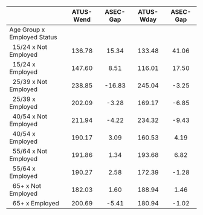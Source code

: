 
|                      |    ATUS-Wend |     ASEC-Gap |    ATUS-Wday |     ASEC-Gap |
| -------------------- | :----------: | :----------: | :----------: | :----------: |
| Age Group x Employed Status |              |              |              |              |
| &nbsp;&nbsp;15/24 x Not Employed |       136.78 |        15.34 |       133.48 |        41.06 |
| &nbsp;&nbsp;15/24 x Employed |       147.60 |         8.51 |       116.01 |        17.50 |
| &nbsp;&nbsp;25/39 x Not Employed |       238.85 |       -16.83 |       245.04 |        -3.25 |
| &nbsp;&nbsp;25/39 x Employed |       202.09 |        -3.28 |       169.17 |        -6.85 |
| &nbsp;&nbsp;40/54 x Not Employed |       211.94 |        -4.22 |       234.32 |        -9.43 |
| &nbsp;&nbsp;40/54 x Employed |       190.17 |         3.09 |       160.53 |         4.19 |
| &nbsp;&nbsp;55/64 x Not Employed |       191.86 |         1.34 |       193.68 |         6.82 |
| &nbsp;&nbsp;55/64 x Employed |       190.27 |         2.58 |       172.39 |        -1.28 |
| &nbsp;&nbsp;65+ x Not Employed |       182.03 |         1.60 |       188.94 |         1.46 |
| &nbsp;&nbsp;65+ x Employed |       200.69 |        -5.41 |       180.94 |        -1.02 |

